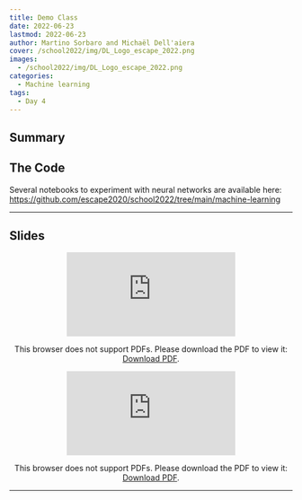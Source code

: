 ```yaml
---
title: Demo Class
date: 2022-06-23
lastmod: 2022-06-23
author: Martino Sorbaro and Michaël Dell'aiera
cover: /school2022/img/DL_Logo_escape_2022.png
images:
  - /school2022/img/DL_Logo_escape_2022.png
categories:
  - Machine learning
tags:
  - Day 4
---
```




## Summary


## The Code
Several notebooks to experiment with neural networks are available here: https://github.com/escape2020/school2022/tree/main/machine-learning


<hr>

## Slides

<CENTER>

<object data="https://github.com/escape2020/school2022/blob/4ada95c6a83bc5874abe65767fe4ede82bf5e6dc/machine-learning/Intro_ML_slides.pdf" type="application/pdf" width="100%" height="550px">
    <embed src="https://github.com/escape2020/school2022/blob/4ada95c6a83bc5874abe65767fe4ede82bf5e6dc/machine-learning/Intro_ML_slides.pdf">
        <p>This browser does not support PDFs. Please download the PDF to view it: <a href="https://github.com/escape2020/school2022/blob/4ada95c6a83bc5874abe65767fe4ede82bf5e6dc/machine-learning/Intro_ML_slides.pdf">Download PDF</a>.</p>
    </embed>
</object>

</CENTER>

<CENTER>

<object data="https://github.com/escape2020/school2022/blob/4ada95c6a83bc5874abe65767fe4ede82bf5e6dc/machine-learning/Validation-Optimization_slides.pdf" type="application/pdf" width="100%" height="550px">
    <embed src="https://github.com/escape2020/school2022/blob/4ada95c6a83bc5874abe65767fe4ede82bf5e6dc/machine-learning/Validation-Optimization_slides.pdf">
        <p>This browser does not support PDFs. Please download the PDF to view it: <a href="https://github.com/escape2020/school2022/blob/4ada95c6a83bc5874abe65767fe4ede82bf5e6dc/machine-learning/Validation-Optimization_slides.pdf">Download PDF</a>.</p>
    </embed>
</object>

</CENTER>


---
